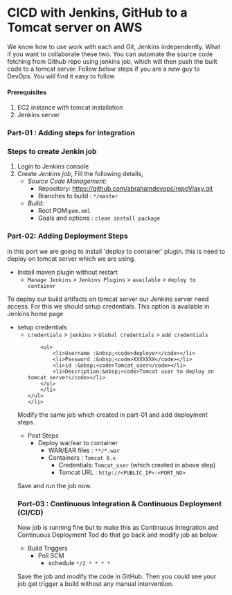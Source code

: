 <h1>CICD with Jenkins, GitHub to a Tomcat server on AWS</h1>

<p>We know how to use work with each and Git, Jenkins independently. What if you want to collaborate these two. You can automate the source code fetching from Github repo using jenkins job, which will then push the built code to a tomcat server. Follow below steps if you are a new guy to DevOps. You will find it easy to follow</p>

<h4>Prerequisites</h4>

<ol>
	<li>EC2 instance with tomcat installation&nbsp;</li>
	<li>Jenkins server</li>
</ol>

<h3>Part-01 : Adding steps for Integration</h3>

<h3>Steps to create Jenkin job</h3>

<ol>
	<li>Login to Jenkins console</li>
	<li>Create&nbsp;<em>Jenkins job</em>, Fill the following details,
	<ul>
		<li><em>Source Code Management:</em>
		<ul>
			<li>Repository:&nbsp;<a href="https://github.com/abrahamdevops/repoVlaxy.git">https://github.com/abrahamdevops/repoVlaxy.git</a></li>
			<li>Branches to build :&nbsp;<code>*/master</code></li>
		</ul>
		</li>
		<li><em>Build:</em>
		<ul>
			<li>Root POM:<code>pom.xml</code></li>
			<li>Goals and options :&nbsp;<code>clean install package</code></li>
		</ul>
		</li>
	</ul>
	</li>
</ol>

<h3>Part-02: Adding Deployment Steps</h3>

<p>in this port we are going to install &#39;deploy to container&#39; plugin. this is need to deploy on tomcat server which we are using.</p>

<ul>
	<li>Install maven plugin without restart
	<ul>
		<li><code>Manage Jenkins</code>&nbsp;&gt;&nbsp;<code>Jenkins Plugins</code>&nbsp;&gt;&nbsp;<code>available</code>&nbsp;&gt;&nbsp;<code>deploy to container</code></li>
	</ul>
	</li>
</ul>

<p>To deploy our build artifacts on tomcat server our Jenkins server need access. For this we should setup credentials. This option is available in Jenkins home page</p>

<ul>
	<li>setup credentials
	<ul>
		<li><code>credentials</code>&nbsp;&gt;&nbsp;<code>jenkins</code>&nbsp;&gt;&nbsp;<code>Global credentials</code>&nbsp;&gt;&nbsp;<code>add credentials</code>

		<ul>
			<li>Username :&nbsp;<code>deployer</code></li>
			<li>Password :&nbsp;<code>XXXXXXX</code></li>
			<li>id :&nbsp;<code>Tomcat_user</code></li>
			<li>Description:&nbsp;<code>Tomcat user to deploy on tomcat server</code></li>
		</ul>
		</li>
	</ul>
	</li>
</ul>

<p>Modify the same job which created in part-01 and add deployment steps.</p>

<ul>
	<li>Post Steps
	<ul>
		<li>Deploy war/ear to container
		<ul>
			<li>WAR/EAR files :&nbsp;<code>**/*.war</code></li>
			<li>Containers :&nbsp;<code>Tomcat 8.x</code>
			<ul>
				<li>Credentials:&nbsp;<code>Tomcat_user</code>&nbsp;(which created in above step)</li>
				<li>Tomcat URL :&nbsp;<code>http://&lt;PUBLIC_IP&gt;:&lt;PORT_NO&gt;</code></li>
			</ul>
			</li>
		</ul>
		</li>
	</ul>
	</li>
</ul>

<p>Save and run the job now.</p>

<h3>Port-03 : Continuous Integration &amp; Continuous Deployment (CI/CD)</h3>

<p>Now job is running fine but to make this as Continuous Integration and Continuous Deployment Tod do that go back and modify job as below.</p>

<ul>
	<li>Build Triggers
	<ul>
		<li>Poll SCM
		<ul>
			<li>schedule&nbsp;<code>*/2 * * * *</code></li>
		</ul>
		</li>
	</ul>
	</li>
</ul>

<p>Save the job and modify the code in GitHub. Then you could see your job get trigger a build without any manual intervention.</p>
